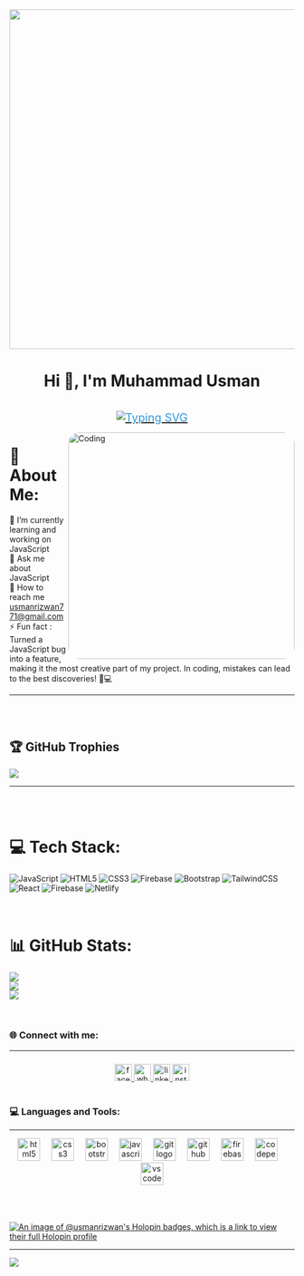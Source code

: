 <div align="center">
 <img src="https://global.discourse-cdn.com/business6/uploads/codeorgforum/original/2X/5/5850a08813648555f34c29bea7b6d1de15f01655.gif"  width="600" > 
</div>


<h1 align="center">Hi 👋, I'm Muhammad Usman</h1>
<br/>

<!-- Text  animation  -->
<div align="center">
  <a href="https://git.io/typing-svg">
    <img
      src="https://readme-typing-svg.herokuapp.com?font=poppins&size=25&weight=900&pause=1000&color=8651F7&&center=true&vCenter=true&random=false&width=435&lines=Hi+%2C+I+am+Usman+;Dedicated+Developer+%F0%9F%9A%80;%F0%9F%A4%94+Continuous+Improver+%E2%9D%A4;%F0%9F%92%A1+Innovative+Thinker+%E2%9C%8C"
      alt="Typing SVG"
      style="color: #3498db; font-size: 20px;"
    >
  </a>
</div>

<img align="right" alt="Coding" width="400" style="border-radius:20px;"
	src="https://www.web24zone.com/wp-content/uploads/2022/09/2c778e_89d09c380b7b4a09bcdbcb329c4734b3_mv2.gif">

# 💫 About Me:
🔭 I’m currently  learning and working on JavaScript<br>💬 Ask me about JavaScript
<br/>
🌱 How to reach me usmanrizwan771@gmail.com
<br/>
⚡ Fun fact : Turned a JavaScript bug into a feature, making it the most creative part of my project. In coding, mistakes can lead to the best discoveries! 🐞💻

<hr/>
<br>
<br>

## 🏆 GitHub Trophies
![](https://github-profile-trophy.vercel.app/?username=usman-rizwan&theme=radical&no-frame=false&no-bg=true&margin-w=4)

<hr/>
<br>
<br>

# 💻 Tech Stack:
![JavaScript](https://img.shields.io/badge/javascript-%23323330.svg?style=for-the-badge&logo=javascript&logoColor=%23F7DF1E) ![HTML5](https://img.shields.io/badge/html5-%23E34F26.svg?style=for-the-badge&logo=html5&logoColor=white) ![CSS3](https://img.shields.io/badge/css3-%231572B6.svg?style=for-the-badge&logo=css3&logoColor=white) ![Firebase](https://img.shields.io/badge/firebase-%23039BE5.svg?style=for-the-badge&logo=firebase) ![Bootstrap](https://img.shields.io/badge/bootstrap-%238511FA.svg?style=for-the-badge&logo=bootstrap&logoColor=white) ![TailwindCSS](https://img.shields.io/badge/tailwindcss-%2338B2AC.svg?style=for-the-badge&logo=tailwind-css&logoColor=white) ![React](https://img.shields.io/badge/react-%2320232a.svg?style=for-the-badge&logo=react&logoColor=%2361DAFB) ![Firebase](https://img.shields.io/badge/Firebase-039BE5?style=for-the-badge&logo=Firebase&logoColor=white) ![Netlify](https://img.shields.io/badge/netlify-%23000000.svg?style=for-the-badge&logo=netlify&logoColor=#00C7B7)
<br>
<br>
<br>
# 📊 GitHub Stats:
![](https://github-readme-stats.vercel.app/api?username=usman-rizwan&theme=dracula&hide_border=false&include_all_commits=false&count_private=false)<br/>
![](https://github-readme-streak-stats.herokuapp.com/?user=usman-rizwan&theme=dracula&hide_border=false)<br/>
![](https://github-readme-stats.vercel.app/api/top-langs/?username=usman-rizwan&theme=dracula&hide_border=false&include_all_commits=false&count_private=false&layout=compact)


<br/>

<h3 align="left">🌐 Connect with me:</h3>
<hr>

###

<div align="center">
  <a href="https://www.facebook.com/usman.rizwan.370?mibextid=JRoKGi" target="_blank">
    <img src="https://img.shields.io/static/v1?message=Facebook&logo=facebook&label=&color=1877F2&logoColor=white&labelColor=&style=for-the-badge" height="30" alt="facebook logo"  />
  </a>
  <a href="https://wa.me/923243260700" target="_blank">
    <img src="https://img.shields.io/static/v1?message=Whatsapp&logo=whatsapp&label=&color=25D366&logoColor=white&labelColor=&style=for-the-badge" height="30" alt="whatsapp logo"  />
  </a>
  <a href="www.linkedin.com/in/
usman-rizwan-159965290
" target="_blank">
    <img src="https://img.shields.io/static/v1?message=LinkedIn&logo=linkedin&label=&color=0077B5&logoColor=white&labelColor=&style=for-the-badge" height="30" alt="linkedin logo"  />
  </a>
  <a href="https://www.instagram.com/usman_rizwan10/" target="_blank">
    <img src="https://img.shields.io/static/v1?message=Instagram&logo=instagram&label=&color=E4405F&logoColor=white&labelColor=&style=for-the-badge" height="30" alt="instagram logo"  />
  </a>
</div>

<br/>

<h3 align="left">💻  Languages and Tools:</h3>
<hr>



<div align="center">
  <img src="https://cdn.jsdelivr.net/gh/devicons/devicon/icons/html5/html5-plain.svg" height="40" alt="html5 logo"  />
  <img width="12" />
  <img src="https://cdn.jsdelivr.net/gh/devicons/devicon/icons/css3/css3-plain.svg" height="40" alt="css3 logo"  />
  <img width="12" />
  <img src="https://cdn.jsdelivr.net/gh/devicons/devicon/icons/bootstrap/bootstrap-original.svg" height="40" alt="bootstrap logo"  />
  <img width="12" />
  <img src="https://cdn.jsdelivr.net/gh/devicons/devicon/icons/javascript/javascript-plain.svg" height="40" alt="javascript logo"  />
  <img width="12" />
  <img src="https://cdn.jsdelivr.net/gh/devicons/devicon/icons/git/git-original.svg" height="40" alt="git logo"  />
  <img width="12" />
  <img src="https://cdn.jsdelivr.net/gh/devicons/devicon/icons/github/github-original.svg" height="40" alt="github logo"  />
  <img width="12" />
  <img src="https://cdn.jsdelivr.net/gh/devicons/devicon/icons/firebase/firebase-plain.svg" height="40" alt="firebase logo"  />
  <img width="12" />
  <img src="https://cdn.jsdelivr.net/gh/devicons/devicon/icons/codepen/codepen-plain.svg" height="40" alt="codepen logo"  />
  <img width="12" />
  <img src="https://cdn.jsdelivr.net/gh/devicons/devicon/icons/vscode/vscode-original.svg" height="40" alt="vscode logo"  />
</div>

<br >
<br >
<br >

[![An image of @usmanrizwan's Holopin badges, which is a link to view their full Holopin profile](https://holopin.me/usmanrizwan)](https://holopin.io/@usmanrizwan)

---
[![](https://visitcount.itsvg.in/api?id=usman-rizwan&icon=0&color=3)](https://visitcount.itsvg.in)

